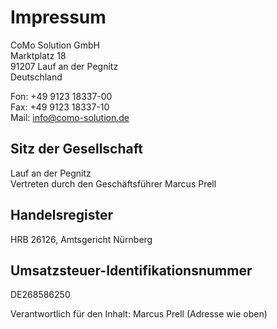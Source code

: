 # Impressum

CoMo Solution GmbH  
Marktplatz 18  
91207 Lauf an der Pegnitz  
Deutschland

Fon: +49 9123 18337-00  
Fax: +49 9123 18337-10  
Mail: [info@como-solution.de](info@como-solution.de)

## Sitz der Gesellschaft

Lauf an der Pegnitz  
Vertreten durch den Geschäftsführer Marcus Prell

## Handelsregister

HRB 26126, Amtsgericht Nürnberg

## Umsatzsteuer-Identifikationsnummer

DE268586250

Verantwortlich für den Inhalt: Marcus Prell (Adresse wie oben)
